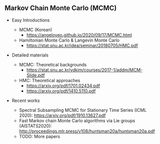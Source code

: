 ## Markov Chain Monte Carlo (MCMC)

* Easy Introductions
  * MCMC (Korean)
    * https://angeloyeo.github.io/2020/09/17/MCMC.html
  * Hamiltonian Monte Carlo & Langevin Monte Carlo 
    * https://stat.snu.ac.kr/idea/seminar/20180705/HMC.pdf

* Detailed materials
  * MCMC: Theoretical backgrounds
    * https://stat.snu.ac.kr/ydkim/courses/2017-1/addm/MCM-Slide.pdf
  * HMC: Theoretical approaches
    * https://arxiv.org/pdf/1701.02434.pdf
    * https://arxiv.org/pdf/1410.5110.pdf

* Recent works
  * Spectral Subsampling MCMC for Stationary Time Series (ICML 2020): https://arxiv.org/pdf/1910.13627.pdf
  * Fast Markov chain Monte Carlo algorithms via Lie groups (AISTATS2020): http://proceedings.mlr.press/v108/huntsman20a/huntsman20a.pdf
  * TODO: More papers
